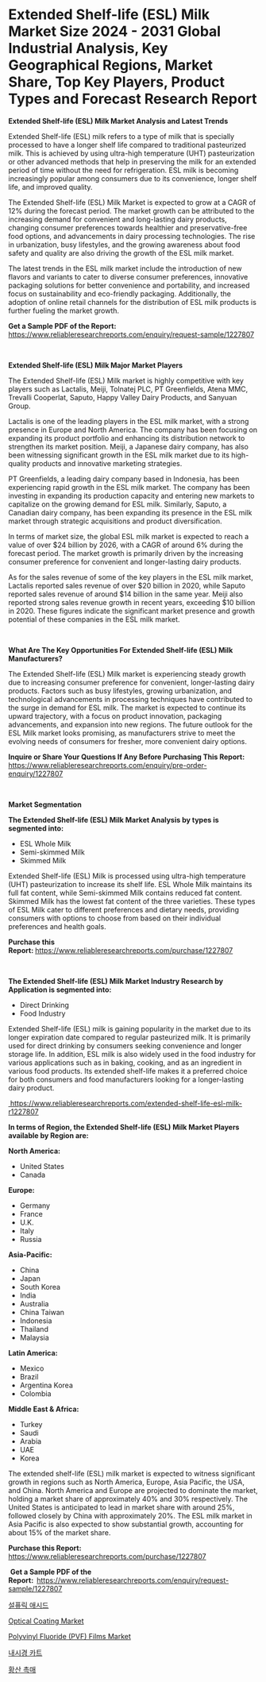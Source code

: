 <p><h1>Extended Shelf-life (ESL) Milk Market Size 2024 - 2031 Global Industrial Analysis, Key Geographical Regions, Market Share, Top Key Players, Product Types and Forecast Research Report</h1></p><p><strong>Extended Shelf-life (ESL) Milk Market Analysis and Latest Trends</strong></p>
<p><p>Extended Shelf-life (ESL) milk refers to a type of milk that is specially processed to have a longer shelf life compared to traditional pasteurized milk. This is achieved by using ultra-high temperature (UHT) pasteurization or other advanced methods that help in preserving the milk for an extended period of time without the need for refrigeration. ESL milk is becoming increasingly popular among consumers due to its convenience, longer shelf life, and improved quality.</p><p>The Extended Shelf-life (ESL) Milk Market is expected to grow at a CAGR of 12% during the forecast period. The market growth can be attributed to the increasing demand for convenient and long-lasting dairy products, changing consumer preferences towards healthier and preservative-free food options, and advancements in dairy processing technologies. The rise in urbanization, busy lifestyles, and the growing awareness about food safety and quality are also driving the growth of the ESL milk market.</p><p>The latest trends in the ESL milk market include the introduction of new flavors and variants to cater to diverse consumer preferences, innovative packaging solutions for better convenience and portability, and increased focus on sustainability and eco-friendly packaging. Additionally, the adoption of online retail channels for the distribution of ESL milk products is further fueling the market growth.</p></p>
<p><strong>Get a Sample PDF of the Report:&nbsp;</strong> <a href="https://www.reliableresearchreports.com/enquiry/request-sample/1227807">https://www.reliableresearchreports.com/enquiry/request-sample/1227807</a></p>
<p>&nbsp;</p>
<p><strong>Extended Shelf-life (ESL) Milk Major Market Players</strong></p>
<p><p>The Extended Shelf-life (ESL) Milk market is highly competitive with key players such as Lactalis, Meiji, Tolnatej PLC, PT Greenfields, Atena MMC, Trevalli Cooperlat, Saputo, Happy Valley Dairy Products, and Sanyuan Group. </p><p>Lactalis is one of the leading players in the ESL milk market, with a strong presence in Europe and North America. The company has been focusing on expanding its product portfolio and enhancing its distribution network to strengthen its market position. Meiji, a Japanese dairy company, has also been witnessing significant growth in the ESL milk market due to its high-quality products and innovative marketing strategies.</p><p>PT Greenfields, a leading dairy company based in Indonesia, has been experiencing rapid growth in the ESL milk market. The company has been investing in expanding its production capacity and entering new markets to capitalize on the growing demand for ESL milk. Similarly, Saputo, a Canadian dairy company, has been expanding its presence in the ESL milk market through strategic acquisitions and product diversification.</p><p>In terms of market size, the global ESL milk market is expected to reach a value of over $24 billion by 2026, with a CAGR of around 6% during the forecast period. The market growth is primarily driven by the increasing consumer preference for convenient and longer-lasting dairy products.</p><p>As for the sales revenue of some of the key players in the ESL milk market, Lactalis reported sales revenue of over $20 billion in 2020, while Saputo reported sales revenue of around $14 billion in the same year. Meiji also reported strong sales revenue growth in recent years, exceeding $10 billion in 2020. These figures indicate the significant market presence and growth potential of these companies in the ESL milk market.</p></p>
<p>&nbsp;</p>
<p><strong>What Are The Key Opportunities For Extended Shelf-life (ESL) Milk Manufacturers?</strong></p>
<p><p>The Extended Shelf-life (ESL) Milk market is experiencing steady growth due to increasing consumer preference for convenient, longer-lasting dairy products. Factors such as busy lifestyles, growing urbanization, and technological advancements in processing techniques have contributed to the surge in demand for ESL milk. The market is expected to continue its upward trajectory, with a focus on product innovation, packaging advancements, and expansion into new regions. The future outlook for the ESL Milk market looks promising, as manufacturers strive to meet the evolving needs of consumers for fresher, more convenient dairy options.</p></p>
<p><strong>Inquire or Share Your Questions If Any Before Purchasing This Report:</strong> <a href="https://www.reliableresearchreports.com/enquiry/pre-order-enquiry/1227807">https://www.reliableresearchreports.com/enquiry/pre-order-enquiry/1227807</a></p>
<p>&nbsp;</p>
<p><strong>Market Segmentation</strong></p>
<p><strong>The Extended Shelf-life (ESL) Milk Market Analysis by types is segmented into:</strong></p>
<p><ul><li>ESL Whole Milk</li><li>Semi-skimmed Milk</li><li>Skimmed Milk</li></ul></p>
<p><p>Extended Shelf-life (ESL) Milk is processed using ultra-high temperature (UHT) pasteurization to increase its shelf life. ESL Whole Milk maintains its full fat content, while Semi-skimmed Milk contains reduced fat content. Skimmed Milk has the lowest fat content of the three varieties. These types of ESL Milk cater to different preferences and dietary needs, providing consumers with options to choose from based on their individual preferences and health goals.</p></p>
<p><strong>Purchase this Report:&nbsp;</strong><a href="https://www.reliableresearchreports.com/purchase/1227807">https://www.reliableresearchreports.com/purchase/1227807</a></p>
<p>&nbsp;</p>
<p><strong>The Extended Shelf-life (ESL) Milk Market Industry Research by Application is segmented into:</strong></p>
<p><ul><li>Direct Drinking</li><li>Food Industry</li></ul></p>
<p><p>Extended Shelf-life (ESL) milk is gaining popularity in the market due to its longer expiration date compared to regular pasteurized milk. It is primarily used for direct drinking by consumers seeking convenience and longer storage life. In addition, ESL milk is also widely used in the food industry for various applications such as in baking, cooking, and as an ingredient in various food products. Its extended shelf-life makes it a preferred choice for both consumers and food manufacturers looking for a longer-lasting dairy product.</p></p>
<p><a href="https://www.reliableresearchreports.com/extended-shelf-life-esl-milk-r1227807">&nbsp;https://www.reliableresearchreports.com/extended-shelf-life-esl-milk-r1227807</a></p>
<p><strong>In terms of Region, the Extended Shelf-life (ESL) Milk Market Players available by Region are:</strong></p>
<p>
    <p> <strong> North America: </strong>
        <ul>
            <li>United States</li>
            <li>Canada</li>
        </ul>
        </p> 
    <p> <strong> Europe: </strong>
        <ul>
            <li>Germany</li>
            <li>France</li>
            <li>U.K.</li>
            <li>Italy</li>
            <li>Russia</li>
        </ul>
        </p> 
    <p> <strong> Asia-Pacific: </strong>
        <ul>
            <li>China</li>
            <li>Japan</li>
            <li>South Korea</li>
            <li>India</li>
            <li>Australia</li>
            <li>China Taiwan</li>
            <li>Indonesia</li>
            <li>Thailand</li>
            <li>Malaysia</li>
        </ul>
        </p> 
    <p> <strong> Latin America: </strong>
        <ul>
            <li>Mexico</li>
            <li>Brazil</li>
            <li>Argentina Korea</li>
            <li>Colombia</li>
        </ul>
        </p> 
    <p> <strong> Middle East & Africa: </strong>
        <ul>
            <li>Turkey</li>
            <li>Saudi</li>
            <li>Arabia</li>
            <li>UAE</li>
            <li>Korea</li>
        </ul>
    </p>
    </p>
<p><p>The extended shelf-life (ESL) milk market is expected to witness significant growth in regions such as North America, Europe, Asia Pacific, the USA, and China. North America and Europe are projected to dominate the market, holding a market share of approximately 40% and 30% respectively. The United States is anticipated to lead in market share with around 25%, followed closely by China with approximately 20%. The ESL milk market in Asia Pacific is also expected to show substantial growth, accounting for about 15% of the market share.</p></p>
<p><strong>Purchase this Report: </strong><a href="https://www.reliableresearchreports.com/purchase/1227807">https://www.reliableresearchreports.com/purchase/1227807</a></p>
<p>&nbsp;<strong>Get a Sample PDF of the Report:&nbsp;&nbsp;</strong><a href="https://www.reliableresearchreports.com/enquiry/request-sample/1227807">https://www.reliableresearchreports.com/enquiry/request-sample/1227807</a></p>
<p><strong></strong></p>
<p><p><a href="https://github.com/Hubertstyenger6685/Market-Research-Report-List-1/blob/main/989727318106.md">설퓨릭 애시드</a></p><p><a href="https://issuu.com/reportprime-2/docs/optical-coating-market-size-2030.pptx">Optical Coating Market</a></p><p><a href="https://www.linkedin.com/pulse/polyvinyl-fluoride-pvf-films-market-comprehensive-report-qyiuf?trackingId=rg17nMNR5cek9YuoTCbK8A%3D%3D">Polyvinyl Fluoride (PVF) Films Market</a></p><p><a href="https://medium.com/@earlfeffersj/%EB%82%B4%EC%8B%9C%EA%B2%BD-%EC%B9%B4%ED%8A%B8-%EC%8B%9C%EC%9E%A5-%EC%8B%9C%EC%9E%A5-cagr-%EC%8B%9C%EC%9E%A5-%EB%8F%99%ED%96%A5-%EB%B0%8F-%EC%84%B1%EC%9E%A5-%EC%A0%84%EB%9E%B5%EC%97%90-%EB%8C%80%ED%95%9C-%ED%86%B5%EC%B0%B0%EB%A0%A5-2c29d863aa58">내시경 카트</a></p><p><a href="https://github.com/hxzi07639916/Market-Research-Report-List-1/blob/main/116825418105.md">황산 촉매</a></p></p>